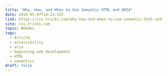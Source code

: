 ```yaml
---
title: "Why, How, and When to Use Semantic HTML and ARIA"
date: 2019-05-07T14:22:15Z
link: https://css-tricks.com/why-how-and-when-to-use-semantic-html-and-aria/?utm_medium=RSS&utm_source=news.12bit.vn
site: css-tricks.com
topic: Webdev
tags:
  - Article
  - accessibility
  - aria
  - beginning web development
  - HTML
  - semantics
draft: false
---
```

